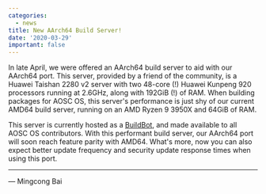 ```yaml
---
categories:
  - news
title: New AArch64 Build Server!
date: '2020-03-29'
important: false
---
```


In late April, we were offered an AArch64 build server to aid with our AArch64 port. This server, provided by a friend of the community, is a Huawei Taishan 2280 v2 server with two 48-core (!) Huawei Kunpeng 920 processors running at 2.6GHz, along with 192GiB (!) of RAM. When building packages for AOSC OS, this server's performance is just shy of our current AMD64 build server, running on an AMD Ryzen 9 3950X and 64GiB of RAM.

This server is currently hosted as a [BuildBot](https://wiki.aosc.io/en/developers/buildbots), and made available to all AOSC OS contributors. With this performant build server, our AArch64 port will soon reach feature parity with AMD64. What's more, now you can also expect better update frequency and security update response times when using this port.

----

— Mingcong Bai
